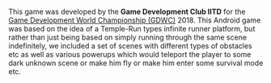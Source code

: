 This game was developed by the **Game Development Club IITD** for the [Game Development World Championship (GDWC)](https://thegdwc.com/) 2018. This Android game was based on the idea of a Temple-Run types infinite runner platform, but rather than just being based on simply running through the same scene indefinitely, we included a set of scenes with different types of obstacles etc as well as various powerups which would teleport the player to some dark unknown scene or make him fly or make him enter some survival mode etc.
